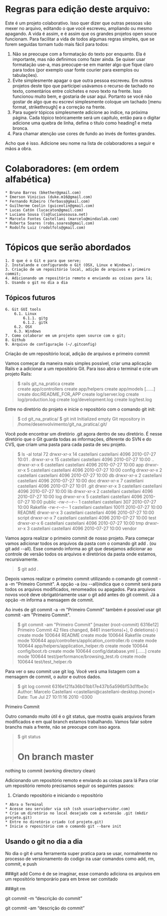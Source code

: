 # Regras para edição deste arquivo:

Este é um projeto colaborativo. Isso quer dizer que outras pessoas vão mexer no arquivo, editando o que você escreveu, ampliando ou mesmo apagando. A vida é assim, e é assim que os grandes projetos open souce funcionam.
Para facilitar a vida de todos algumas regras simples, que se forem seguidas tornam tudo mais fácil para todos:

   1. Não se preocupe com a formatação do texto por enquanto. Ela é importante, mas não definimos como fazer ainda. Se quiser usar formatação use-a, mas preocupe-se em manter algo que fique claro para todos (por exemplo usar fonte courier para exemplos ou tabulações).
   2. Evite simplesmente apagar o que outra pessoa escreveu. Em outros projetos deste tipo que participei usávamos o recurso de tachado no texto, comentários entre colchetes e novo texto na frente. Isso funcionou muito bem, e gostaria de usar aqui. Portanto se você não gostar de algo que eu escreví simplesmente coloque um tachado [menu format, strikethrough] e a correção na frente.
   3. Para sugerir tópicos simplesmente adicione ao indice, na próxima página. Cada tópico teóricamente será um capítulo, então para o digitar adicione uma quebra de linha, defina o título como heading1 e meta bronca.
   4. Para chamar atenção use cores de fundo ao invés de fontes grandes. 

Acho que é isso. Adicione seu nome na lista de colaboradores a seguir e mãos a obra.


# Colaboradores: (em ordem alfabética)

    * Bruno Barros (bkether@gmail.com)
    * Emerson Vinicius (duke.m16@gmail.com)
    * Fernando Ribeiro (ferbass@gmail.com)
    * Guilherme Ceolin (guiceolin@gmail.com)
    * Lucas Catón (lucacaton@gmail.com)
    * Luciano Sousa (ls@lucianosousa.net)
    * Marcelo Fontes Castellani (marcelo@mindaslab.com)
    * Roberta Soares (robs.soares@gmail.com)
    * Rodolfo Luiz (rodolfols@gmail.com)

# Tópicos que serão abordados

	1. O que é o Git e para que serve;
	2. Instalando e configurando o Git (OSX, Linux e Windows).
	3. Criação de um repositório local, adição de arquivos e primeiro commit;
	4. Adicionando um repositório remoto e enviando as coisas para lá;
	5. Usando o git no dia a dia


## Tópicos futuros

	6. Git GUI tools
		6.1. Linux
			6.1.1. gitg
			6.1.2. gitk
		6.2. OSX
		6.3. Windows
	7. Como colaborar em um projeto open source com o git;
	8. Github
	9. Arquivo de configuração (~/.gitconfig)

Criação de um repositório local, adição de arquivos e primeiro commit

Vamos começar da maneira mais simples possível, criar uma aplicação Rails e a adicionar a um repositório Git. Para isso abra o terminal e crie um projeto Rails:

>$ rails git_na_pratica
create  
create  app/controllers
create  app/helpers
create  app/models
[......]
create  doc/README_FOR_APP
create  log/server.log
create  log/production.log
create  log/development.log
create  log/test.log

Entre no diretório do projeto e inicie o repositório com o comando git init:

>$ cd git_na_pratica/
$ git init
Initialized empty Git repository in /home/desenvolvimento/git_na_pratica/.git/

Você pode encontrar um diretório .git agora dentro de seu diretório. É nesse diretório que o Git guarda todas as informações, diferente do SVN e do CVS, que criam uma pasta para cada pasta de seu projeto.

>$ ls -al
total 72
drwxr-xr-x 14 castellani castellani  4096 2010-07-27 10:01 .
drwxr-xr-x 15 castellani castellani  4096 2010-07-27 10:00 ..
drwxr-xr-x  6 castellani castellani  4096 2010-07-27 10:00 app
drwxr-xr-x  5 castellani castellani  4096 2010-07-27 10:00 config
drwxr-xr-x  2 castellani castellani  4096 2010-07-27 10:00 db
drwxr-xr-x  2 castellani castellani  4096 2010-07-27 10:00 doc
drwxr-xr-x  7 castellani castellani  4096 2010-07-27 10:01 .git
drwxr-xr-x  3 castellani castellani  4096 2010-07-27 10:00 lib
drwxr-xr-x  2 castellani castellani  4096 2010-07-27 10:00 log
drwxr-xr-x  5 castellani castellani  4096 2010-07-27 10:00 public
-rw-r--r--  1 castellani castellani   307 2010-07-27 10:00 Rakefile
-rw-r--r--  1 castellani castellani 10011 2010-07-27 10:00 README
drwxr-xr-x  3 castellani castellani  4096 2010-07-27 10:00 script
drwxr-xr-x  7 castellani castellani  4096 2010-07-27 10:00 test
drwxr-xr-x  6 castellani castellani  4096 2010-07-27 10:00 tmp
drwxr-xr-x  3 castellani castellani  4096 2010-07-27 10:00 vendor

Vamos agora realizar o primeiro commit de nosso projeto. Para começar vamos adicionar todos os arquivos da pasta com o comando git add . (ou git add --all). Esse comando informa ao git que desejamos adicionar ao controle de versão todos os arquivos e diretórios da pasta onde estamos, recursivamente.

>$ git add .

Depois vamos realizar o primeiro commit utilizando o comando git commit -a -m "Primeiro Commit". A opção -a (ou --all)indica que o commit será para todos os arquivos modificados, renomeados ou apagados. Para arquivos novos você deve obrigatóriamente usar o git add antes do git commit. Já a opção -m informa a mensagem de commit.

Ao invés de git commit -a -m "Primeiro Commit" também é possível usar git commit -am "Primeiro Commit".

>$ git commit -am "Primeiro Commit"
[master (root-commit) 6316e12] Primeiro Commit
42 files changed, 8461 insertions(+), 0 deletions(-)
create mode 100644 README
create mode 100644 Rakefile
create mode 100644 app/controllers/application_controller.rb
create mode 100644 app/helpers/application_helper.rb
create mode 100644 config/boot.rb
create mode 100644 config/database.yml
[......]
create mode 100644 test/performance/browsing_test.rb
create mode 100644 test/test_helper.rb

Para ver o seu commit use git log. Você verá uma listagem com a mensagem de commit, o autor e outros dados.

>$ git log
commit 6316e121fa36b01bb17e437b5a596bf53d1fbe3c
Author: Marcelo Castellani <castellani@castellani-desktop.(none)>
Date:   Tue Jul 27 10:11:16 2010 -0300

   Primeiro Commit

Outro comando muito útil é o git status, que mostra quais arquivos foram modificados e em qual branch estamos trabalhando. Vamos falar sobre branchs mais a frente, não se preocupe com isso agora.

>$ git status
># On branch master
nothing to commit (working directory clean)

Adicionando um repositório remoto e enviando as coisas para lá
Para criar um repositório remoto precisamos seguir os seguintes passos:

   1. Criando repositório e iniciando o repositório

    * Abra o Terminal
    * Acesse seu servidor via ssh (ssh usuario@servidor.com)
    * Crie um diretório no local desejado com a extensão .git (mkdir projeto.git)
    * Entre no diretório criado (cd projeto.git)
    * Inicie o repositório com o comando git --bare init

## Usando o git no dia a dia

No dia o git é uma ferramenta super pratica para se usar, normalmente no processo de versionamento do codigo ira usar comandos como add, rm, commit, e push

###git add
Como é de se imaginar, esse comando adiciona os arquivos em um repositório temporário para em breve ser comitado

###git rm

git commit -m “descrição do commit”

git commit -am “descrição do commit”
